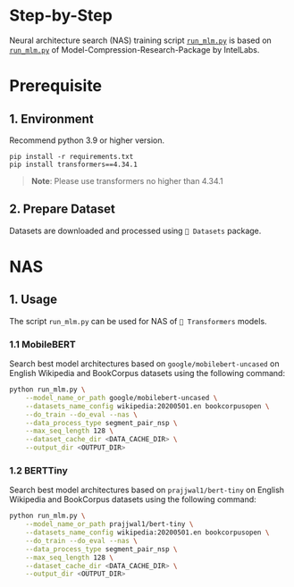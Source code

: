 Step-by-Step​
============

Neural architecture search (NAS) training script [`run_mlm.py`](./run_mlm.py) is based on [`run_mlm.py`](https://github.com/IntelLabs/Model-Compression-Research-Package/blob/main/examples/transformers/language-modeling/run_mlm.py) of Model-Compression-Research-Package by IntelLabs.

# Prerequisite​

## 1. Environment​
Recommend python 3.9 or higher version.
```shell
pip install -r requirements.txt
pip install transformers==4.34.1
```
>**Note**: Please use transformers no higher than 4.34.1

## 2. Prepare Dataset
Datasets are downloaded and processed using `🤗 Datasets` package.

# NAS

## 1. Usage
The script `run_mlm.py` can be used for NAS of `🤗 Transformers` models.

### 1.1 MobileBERT
Search best model architectures based on `google/mobilebert-uncased` on English Wikipedia and BookCorpus datasets using the following command:

``` bash
python run_mlm.py \
    --model_name_or_path google/mobilebert-uncased \
    --datasets_name_config wikipedia:20200501.en bookcorpusopen \
    --do_train --do_eval --nas \
    --data_process_type segment_pair_nsp \
    --max_seq_length 128 \
    --dataset_cache_dir <DATA_CACHE_DIR> \
    --output_dir <OUTPUT_DIR>
```

### 1.2 BERTTiny
Search best model architectures based on `prajjwal1/bert-tiny` on English Wikipedia and BookCorpus datasets using the following command:

``` bash
python run_mlm.py \
    --model_name_or_path prajjwal1/bert-tiny \
    --datasets_name_config wikipedia:20200501.en bookcorpusopen \
    --do_train --do_eval --nas \
    --data_process_type segment_pair_nsp \
    --max_seq_length 128 \
    --dataset_cache_dir <DATA_CACHE_DIR> \
    --output_dir <OUTPUT_DIR>
```
